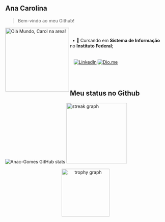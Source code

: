 ## Ana Carolina 

> Bem-vindo ao meu Github!

<div>
<img alt="Olá Mundo, Carol na area!" src="https://i.imgur.com/gFsDG2y.gif" align="left" height="200" width="200" />
</div> 
<br>

&nbsp;  • 📘 Cursando em **Sistema de Informação** no **Instituto Federal**; <br><br><br>
&nbsp;&nbsp;  [![LinkedIn](https://img.shields.io/badge/LinkedIn-0077B5?style=for-the-badge&logo=linkedin&logoColor=white)](https://www.linkedin.com/in/anac-sgomes/)
[![Dio.me](https://img.shields.io/badge/🆔Dio.me_-C71585?style=for-the-badge&)](https://www.dio.me/users/fiercethrone)

<br><br>

## Meu status no Github
![Anac-Gomes GitHub stats](https://github-readme-stats.vercel.app/api?username=carolsgomes&show_icons=true&bg_color=111720&title_color=BBFFFF&text_color=9C9C9C&icon_color=6E8B3D&border_color=000000) <img src="https://streak-stats.demolab.com?user=carolsgomes&locale=en&mode=daily&theme=dracula&hide_border=false&border_color=000000&border_radius=5&order=3" height="190" alt="streak graph"  />

<div align="center">  <img src="https://github-profile-trophy.vercel.app?username=carolsgomes&theme=dracula&column=-1&row=1&margin-w=8&margin-h=8&no-bg=false&no-frame=false&order=4" height="150" alt="trophy graph"  />
</div>
